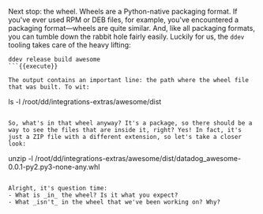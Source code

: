 Next stop: the wheel. Wheels are a Python-native packaging format. If you've ever used RPM or DEB files, for example, you've encountered a packaging format—wheels are quite similar. And, like all packaging formats, you can tumble down the rabbit hole fairly easily. Luckily for us, the `ddev` tooling takes care of the heavy lifting:
```
ddev release build awesome
```{{execute}}

The output contains an important line: the path where the wheel file that was built. To wit:
```
ls -l /root/dd/integrations-extras/awesome/dist
```{{execute}}

So, what's in that wheel anyway? It's a package, so there should be a way to see the files that are inside it, right? Yes! In fact, it's just a ZIP file with a different extension, so let's take a closer look:
```
unzip -l /root/dd/integrations-extras/awesome/dist/datadog_awesome-0.0.1-py2.py3-none-any.whl
```{{execute}}

Alright, it's question time:
- What is _in_ the wheel? Is it what you expect?
- What _isn't_ in the wheel that we've been working on? Why?
